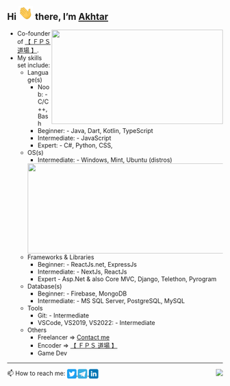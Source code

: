 ## Hi <img src="https://raw.githubusercontent.com/ABSphreak/ABSphreak/master/gifs/Hi.gif" height="33px"> there, I’m <a href="https://qewertyy.t.me">Akhtar</a></h2>

<a href="https://github.com/qewertyy">
<img height="220em" width="400em" src="https://github-readme-stats-eight-theta.vercel.app/api/top-langs/?username=qewertyy&layout=compact&langs_count=9&theme=nightowl" align="right"/>
</a>

* Co-founder of [【 ＦＰＳ 道場 】](https://fpsdojo.github.io).<br>
* My skills set include:
  - Language(s)
    - Noob: - C/C++, Bash
    - Beginner: - Java, Dart, Kotlin, TypeScript
    - Intermediate: - JavaScript
    - Expert: - C#, Python, CSS, 
  - OS(s)
    - Intermediate: - Windows, Mint, Ubuntu (distros)
    <a href="https://github.com/qewertyy">
      <img height="210em" width="480em" src="https://github-readme-stats-eight-theta.vercel.app/api?username=qewertyy&show_icons=true&theme=nightowl&include_all_commits=true&count_private=true" align="right"/></a>
  - Frameworks & Libraries
    - Beginner: - ReactJs.net, ExpressJs
    - Intermediate: - NextJs, ReactJs
    - Expert - Asp.Net & also Core MVC, Django, Telethon, Pyrogram
  - Database(s)
    - Beginner: - Firebase, MongoDB
    - Intermediate: - MS SQL Server, PostgreSQL, MySQL
  - Tools
    - Git: - Intermediate
    - VSCode, VS2019, VS2022: - Intermediate
  - Others
    - Freelancer => [Contact me](mailto:qewertyy.irl@gmail.com)
    - Encoder => [【 ＦＰＳ 道場 】](https://fpsdojo.github.io)
    - Game Dev

<!--<p align = "center">
 <img src="https://activity-graph.herokuapp.com/graph?username=qewertyy&theme=redical">
</p>-->

<hr>
<p align="left">
📫 How to reach me:

<a href="https://twitter.com/qewertyy">
  <img align="center" width="22px" style="text-decoration:none" src="https://raw.githubusercontent.com/edent/SuperTinyIcons/master/images/svg/twitter.svg" />
</a>
<a href="https://t.me/qewertyy">
  <img align="center" width="22px" style="text-decoration:none" src="https://raw.githubusercontent.com/edent/SuperTinyIcons/master/images/svg/telegram.svg" />
</a>
<a href="https://www.linkedin.com/in/qewertyy/">
  <img align="center" width="22px" style="text-decoration:none" src="https://raw.githubusercontent.com/edent/SuperTinyIcons/master/images/svg/linkedin.svg" />
</a> 
<a href="https://www.linkedin.com/in/qewertyy/">
  <img src="https://komarev.com/ghpvc/?username=qewertyy&style=flat-square" align="right"/>
</a>
</p>
